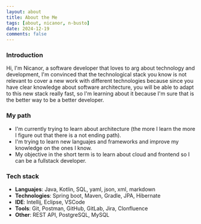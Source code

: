 ```yaml
---
layout: about
title: About the Me
tags: [about, nicanor, n-busto]
date: 2024-12-19
comments: false
---
```


### Introduction

Hi, I'm Nicanor, a software developer that loves to arg about technology and development, I'm convinced that the technological stack you know is not relevant
to cover a new work with different technologies because since you have clear knowledge about software architecture, you will be able to adapt to this new stack
really fast, so I'm learning about it because I'm sure that is the better way to be a better developer.


### My path
- I'm currently trying to learn about architecture (the more I learn the more I figure out that there is a not ending path).
- I'm trying to learn new languajes and frameworks and improve my knowledge on the ones I know.
- My objective in the short term is to learn about cloud and frontend so I can be a fullstack developer.

### Tech stack

-   **Languajes**: Java, Kotlin, SQL, yaml, json, xml, markdown
-   **Technologies**: Spring boot, Maven, Gradle, JPA, Hibernate
-   **IDE**: Intellij, Eclipse, VSCode
-   **Tools**: Git, Postman, GitHub, GitLab, Jira, Clonfluence
-   **Other**: REST API, PostgreSQL, MySQL
